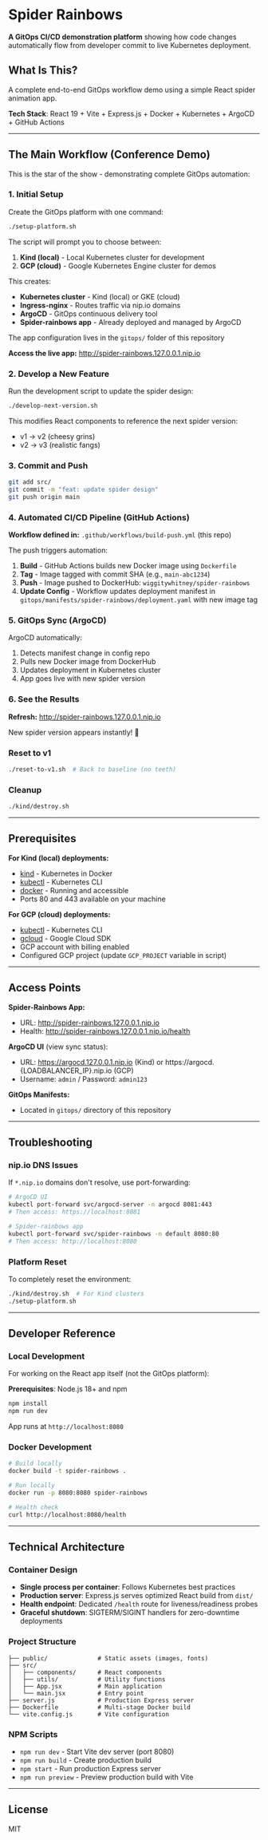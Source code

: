 # Spider Rainbows

**A GitOps CI/CD demonstration platform** showing how code changes automatically flow from developer commit to live Kubernetes deployment.

## What Is This?

A complete end-to-end GitOps workflow demo using a simple React spider animation app. 

**Tech Stack**: React 19 + Vite + Express.js + Docker + Kubernetes + ArgoCD + GitHub Actions

---

## The Main Workflow (Conference Demo)

This is the star of the show - demonstrating complete GitOps automation:

### 1. Initial Setup

Create the GitOps platform with one command:

```bash
./setup-platform.sh
```

The script will prompt you to choose between:
1. **Kind (local)** - Local Kubernetes cluster for development
2. **GCP (cloud)** - Google Kubernetes Engine cluster for demos

This creates:
- **Kubernetes cluster** - Kind (local) or GKE (cloud)
- **Ingress-nginx** - Routes traffic via nip.io domains
- **ArgoCD** - GitOps continuous delivery tool
- **Spider-rainbows app** - Already deployed and managed by ArgoCD

The app configuration lives in the `gitops/` folder of this repository

**Access the live app:** http://spider-rainbows.127.0.0.1.nip.io

### 2. Develop a New Feature

Run the development script to update the spider design:

```bash
./develop-next-version.sh
```

This modifies React components to reference the next spider version:
- v1 → v2 (cheesy grins)
- v2 → v3 (realistic fangs)

### 3. Commit and Push

```bash
git add src/
git commit -m "feat: update spider design"
git push origin main
```

### 4. Automated CI/CD Pipeline (GitHub Actions)

**Workflow defined in:** `.github/workflows/build-push.yml` (this repo)

The push triggers automation:
1. **Build** - GitHub Actions builds new Docker image using `Dockerfile`
2. **Tag** - Image tagged with commit SHA (e.g., `main-abc1234`)
3. **Push** - Image pushed to DockerHub: `wiggitywhitney/spider-rainbows`
4. **Update Config** - Workflow updates deployment manifest in `gitops/manifests/spider-rainbows/deployment.yaml` with new image tag

### 5. GitOps Sync (ArgoCD)

ArgoCD automatically:
1. Detects manifest change in config repo
2. Pulls new Docker image from DockerHub
3. Updates deployment in Kubernetes cluster
4. App goes live with new spider version

### 6. See the Results

**Refresh:** http://spider-rainbows.127.0.0.1.nip.io

New spider version appears instantly! 🎉

### Reset to v1

```bash
./reset-to-v1.sh  # Back to baseline (no teeth)
```

### Cleanup

```bash
./kind/destroy.sh
```

---

## Prerequisites

**For Kind (local) deployments:**
- [kind](https://kind.sigs.k8s.io/docs/user/quick-start/#installation) - Kubernetes in Docker
- [kubectl](https://kubernetes.io/docs/tasks/tools/#kubectl) - Kubernetes CLI
- [docker](https://docs.docker.com/get-docker/) - Running and accessible
- Ports 80 and 443 available on your machine

**For GCP (cloud) deployments:**
- [kubectl](https://kubernetes.io/docs/tasks/tools/#kubectl) - Kubernetes CLI
- [gcloud](https://cloud.google.com/sdk/docs/install) - Google Cloud SDK
- GCP account with billing enabled
- Configured GCP project (update `GCP_PROJECT` variable in script)

---

## Access Points

**Spider-Rainbows App:**
- URL: http://spider-rainbows.127.0.0.1.nip.io
- Health: http://spider-rainbows.127.0.0.1.nip.io/health

**ArgoCD UI** (view sync status):
- URL: https://argocd.127.0.0.1.nip.io (Kind) or https://argocd.{LOADBALANCER_IP}.nip.io (GCP)
- Username: `admin` / Password: `admin123`

**GitOps Manifests:**
- Located in `gitops/` directory of this repository

---

## Troubleshooting

### nip.io DNS Issues

If `*.nip.io` domains don't resolve, use port-forwarding:

```bash
# ArgoCD UI
kubectl port-forward svc/argocd-server -n argocd 8081:443
# Then access: https://localhost:8081

# Spider-rainbows app
kubectl port-forward svc/spider-rainbows -n default 8080:80
# Then access: http://localhost:8080
```

### Platform Reset

To completely reset the environment:

```bash
./kind/destroy.sh  # For Kind clusters
./setup-platform.sh
```

---

## Developer Reference

### Local Development

For working on the React app itself (not the GitOps platform):

**Prerequisites**: Node.js 18+ and npm

```bash
npm install
npm run dev
```

App runs at `http://localhost:8080`

### Docker Development

```bash
# Build locally
docker build -t spider-rainbows .

# Run locally
docker run -p 8080:8080 spider-rainbows

# Health check
curl http://localhost:8080/health
```

---

## Technical Architecture

### Container Design

- **Single process per container**: Follows Kubernetes best practices
- **Production server**: Express.js serves optimized React build from `dist/`
- **Health endpoint**: Dedicated `/health` route for liveness/readiness probes
- **Graceful shutdown**: SIGTERM/SIGINT handlers for zero-downtime deployments

### Project Structure

```
├── public/              # Static assets (images, fonts)
├── src/
│   ├── components/      # React components
│   ├── utils/           # Utility functions
│   ├── App.jsx          # Main application
│   └── main.jsx         # Entry point
├── server.js            # Production Express server
├── Dockerfile           # Multi-stage Docker build
└── vite.config.js       # Vite configuration
```

### NPM Scripts

- `npm run dev` - Start Vite dev server (port 8080)
- `npm run build` - Create production build
- `npm start` - Run production Express server
- `npm run preview` - Preview production build with Vite

---

## License

MIT

